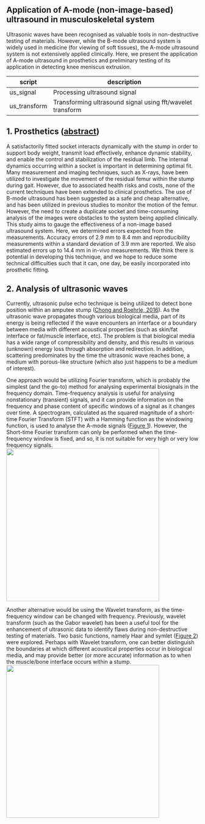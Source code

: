 ## Application of A-mode (non-image-based) ultrasound in musculoskeletal system
Ultrasonic waves have been recognised as valuable tools in non-destructive testing of materials. However, while the B-mode ultrasound system is widely used in medicine (for viewing of soft tissues), the A-mode ultrasound system is not extensively applied clinically. Here, we present the application of A-mode ultrasound in prosthetics and preliminary testing of its application in detecting knee meniscus extrusion. 


| script                 | description                                  |
|------------------------|----------------------------------------------|
| us_signal              | Processing ultrasound signal   |
| us_transform           | Transforming ultrasound signal using fft/wavelet transform |


## 1. Prosthetics ([abstract](https://github.com/doscsy12/US_knee/blob/main/US_abstract.pdf))
A satisfactorily fitted socket interacts dynamically with the stump in order to support body weight, transmit load effectively, enhance dynamic stability, and enable the control and stabilization of the residual limb. The internal dynamics occurring within a socket is important in determining optimal fit. Many measurement and imaging techniques, such as X-rays, have been utilized to investigate the movement of the residual femur within the stump during gait. However, due to associated health risks and costs, none of the current techniques have been extended to clinical prosthetics. The use of B-mode ultrasound has been suggested as a safe and cheap alternative, and has been utilized in previous studies to monitor the motion of the femur. However, the need to create a duplicate socket and time-consuming analysis of the images were obstacles to the system being applied clinically. This study aims to gauge the effectiveness of a non-image based ultrasound system. Here, we determined errors expected from the measurements. Accuracy errors of 2.9 mm to 8.4 mm and reproducibility measurements within a standard deviation of 3.9 mm are reported. We also estimated errors up to 14.4 mm in in-vivo measurements. We think there is potential in developing this technique, and we hope to reduce some technical difficulties such that it can, one day, be easily incorporated into prosthetic fitting.

## 2. Analysis of ultrasonic waves
Currently, ultrasonic pulse echo technique is being utilized to detect bone position within an amputee stump ([Chong and Roehrle, 2016](https://journals.plos.org/plosone/article?id=10.1371/journal.pone.0164583)). As the ultrasonic wave propagates though various biological media, part of its energy is being reflected if the wave encounters an interface or a boundary between media with different acoustical properties (such as skin/fat interface or fat/muscle interface, etc).  The problem is that biological media has a wide range of compressibility and density, and this results in various (unknown) energy loss through absorption and redirection. In addition, scattering predominates by the time the ultrasonic wave reaches bone, a medium with porous-like structure (which also just happens to be a medium of interest). 

One approach would be utilizing Fourier transform, which is probably the simplest (and the go-to) method for analysing experimental biosignals in the frequency domain. Time-frequency analysis is useful for analysing nonstationary (transient) signals, and it can provide information on the frequency and phase content of specific windows of a signal as it changes over time. A spectrogram, calculated as the squared magnitude of a short-time Fourier Transform (STFT) with a Hamming function as the windowing function, is used to analyse the A-mode signals ([Figure 1](https://github.com/doscsy12/US_knee/blob/main/ultrasound_spectogram.jpg)). However, the Short-time Fourier transform can only be performed when the time-frequency window is fixed, and so, it is not suitable for very high or very low frequency signals. 
<img src="https://github.com/doscsy12/US_knee/blob/main/ultrasound_spectogram.jpg" width="400">

Another alternative would be using the Wavelet transform, as the time-frequency window can be changed with frequency. Previously, wavelet transform (such as the Gabor wavelet) has been a useful tool for the enhancement of ultrasonic data to identify flaws during non-destructive testing of materials. Two basic functions, namely Haar and symlet ([Figure 2](https://github.com/doscsy12/US_knee/blob/main/ultrasound_symlet.jpg)) were explored. Perhaps with Wavelet transform, one can better distinguish the boundaries at which different acoustical properties occur in biological media, and may provide better (or more accurate) information as to when the muscle/bone interface occurs within a stump. 
<img src="https://github.com/doscsy12/US_knee/blob/main/ultrasound_symlet.jpg" width="400">